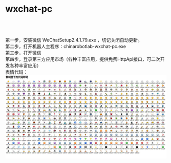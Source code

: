 # wxchat-pc
<br>
<br>
<br>第一步，安装微信 WeChatSetup2.4.1.79.exe ，切记关闭自动更新。
<br>第二步，打开机器人主程序：chinarobotlab-wxchat-pc.exe
<br>第三步，打开微信
<br>第四步，登录第三方应用市场（各种丰富应用，提供免费HttpApi接口，可二次开发各种丰富应用）
<br>
表情代码：<br>
<img src="https://raw.githubusercontent.com/chinarobotlab/wxchat-pc/master/emoji.jpg"><br>
